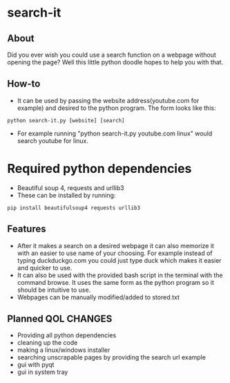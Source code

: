 # search-it
## About
Did you ever wish you could use a search function on a webpage without opening the page? Well this little python doodle hopes to help you with that.
## How-to
* It can be used by passing the website address(youtube.com for example) and desired to the python program. 
The form looks like this: 
```
python search-it.py [website] [search]
```
* For example running "python search-it.py youtube.com linux" would search youtube for linux.
# Required python dependencies
* Beautiful soup 4, requests and urllib3
* These can be installed by running:
```
pip install beautifulsoup4 requests urllib3
```
## Features
* After it makes a search on a desired webpage it can also memorize it with an easier to use name of your choosing. For example instead of typing duckduckgo.com you could just type duck which makes it easier and quicker to use.
* It can also be used with the provided bash script in the terminal with the command browse. It uses the same form as the python program so it should be intuitive to use.
* Webpages can be manually modified/added to stored.txt
## Planned QOL CHANGES
* Providing all python dependencies
* cleaning up the code
* making a linux/windows installer
* searching unscrapable pages by providing the search url example
* gui with pyqt
* gui in system tray
